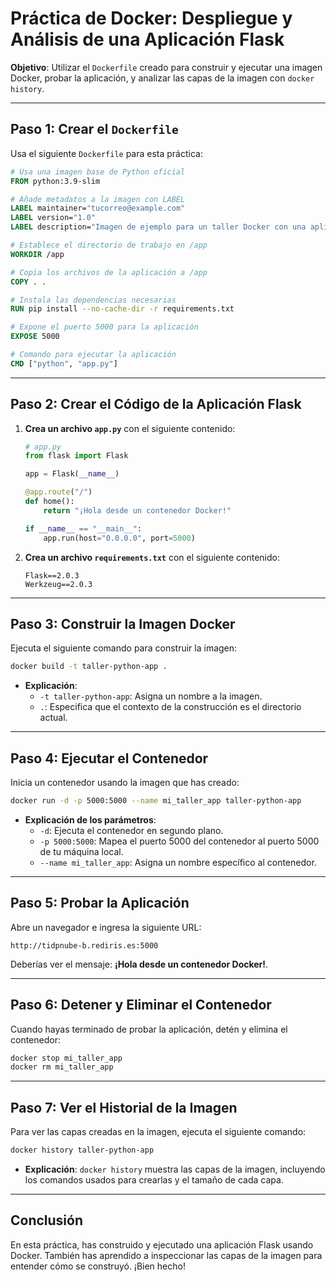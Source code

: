 
# Práctica de Docker: Despliegue y Análisis de una Aplicación Flask

**Objetivo**: Utilizar el `Dockerfile` creado para construir y ejecutar una imagen Docker, probar la aplicación, y analizar las capas de la imagen con `docker history`.

---

## Paso 1: Crear el `Dockerfile`

Usa el siguiente `Dockerfile` para esta práctica:

```Dockerfile
# Usa una imagen base de Python oficial
FROM python:3.9-slim

# Añade metadatos a la imagen con LABEL
LABEL maintainer="tucorreo@example.com"
LABEL version="1.0"
LABEL description="Imagen de ejemplo para un taller Docker con una aplicación Flask"

# Establece el directorio de trabajo en /app
WORKDIR /app

# Copia los archivos de la aplicación a /app
COPY . .

# Instala las dependencias necesarias
RUN pip install --no-cache-dir -r requirements.txt

# Expone el puerto 5000 para la aplicación
EXPOSE 5000

# Comando para ejecutar la aplicación
CMD ["python", "app.py"]
```

---

## Paso 2: Crear el Código de la Aplicación Flask

1. **Crea un archivo `app.py`** con el siguiente contenido:

    ```python
    # app.py
    from flask import Flask

    app = Flask(__name__)

    @app.route("/")
    def home():
        return "¡Hola desde un contenedor Docker!"

    if __name__ == "__main__":
        app.run(host="0.0.0.0", port=5000)
    ```

2. **Crea un archivo `requirements.txt`** con el siguiente contenido:

    ```
    Flask==2.0.3
    Werkzeug==2.0.3
    ```

---

## Paso 3: Construir la Imagen Docker

Ejecuta el siguiente comando para construir la imagen:

```bash
docker build -t taller-python-app .
```

- **Explicación**:
  - `-t taller-python-app`: Asigna un nombre a la imagen.
  - `.`: Especifica que el contexto de la construcción es el directorio actual.

---

## Paso 4: Ejecutar el Contenedor

Inicia un contenedor usando la imagen que has creado:

```bash
docker run -d -p 5000:5000 --name mi_taller_app taller-python-app
```

- **Explicación de los parámetros**:
  - `-d`: Ejecuta el contenedor en segundo plano.
  - `-p 5000:5000`: Mapea el puerto 5000 del contenedor al puerto 5000 de tu máquina local.
  - `--name mi_taller_app`: Asigna un nombre específico al contenedor.

---

## Paso 5: Probar la Aplicación

Abre un navegador e ingresa la siguiente URL:

```
http://tidpnube-b.rediris.es:5000
```

Deberías ver el mensaje: **¡Hola desde un contenedor Docker!**.

---

## Paso 6: Detener y Eliminar el Contenedor

Cuando hayas terminado de probar la aplicación, detén y elimina el contenedor:

```bash
docker stop mi_taller_app
docker rm mi_taller_app
```

---

## Paso 7: Ver el Historial de la Imagen

Para ver las capas creadas en la imagen, ejecuta el siguiente comando:

```bash
docker history taller-python-app
```

- **Explicación**: `docker history` muestra las capas de la imagen, incluyendo los comandos usados para crearlas y el tamaño de cada capa.

---

## Conclusión

En esta práctica, has construido y ejecutado una aplicación Flask usando Docker. También has aprendido a inspeccionar las capas de la imagen para entender cómo se construyó. ¡Bien hecho!
